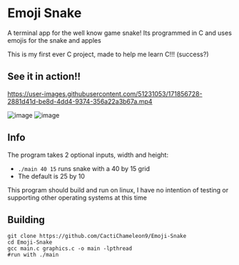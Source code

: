 # Emoji Snake
A terminal app for the well know game snake! Its programmed in C and uses emojis for the snake and apples

This is my first ever C project, made to help me learn C!!! (success?)

## See it in action!!
https://user-images.githubusercontent.com/51231053/171856728-2881d41d-be8d-4dd4-9374-356a22a3b67a.mp4

![image](https://user-images.githubusercontent.com/51231053/171856934-001284ac-5d17-4f79-95e0-bf583e0b5476.png)
![image](https://user-images.githubusercontent.com/51231053/171857334-93a266b0-856b-4929-bec1-1b342ec92ba9.png)


## Info
The program takes 2 optional inputs, width and height:
- `./main 40 15` runs snake with a 40 by 15 grid
- The default is 25 by 10

This program should build and run on linux, I have no intention of testing or supporting other operating systems at this time

## Building
```
git clone https://github.com/CactiChameleon9/Emoji-Snake
cd Emoji-Snake
gcc main.c graphics.c -o main -lpthread
#run with ./main
```
